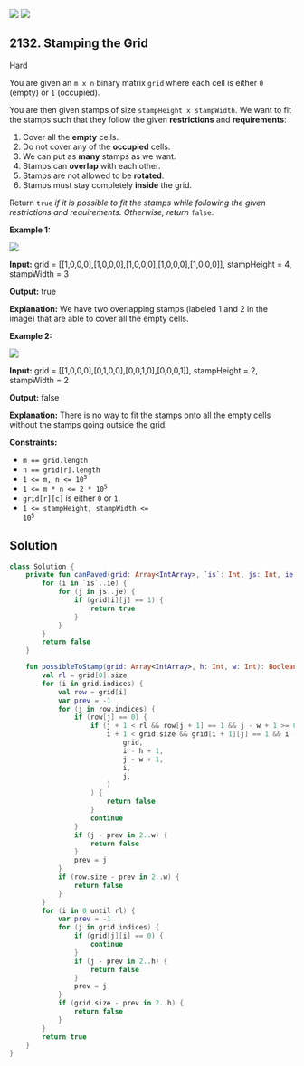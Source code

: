 [![](https://img.shields.io/github/stars/javadev/LeetCode-in-Kotlin?label=Stars&style=flat-square)](https://github.com/javadev/LeetCode-in-Kotlin)
[![](https://img.shields.io/github/forks/javadev/LeetCode-in-Kotlin?label=Fork%20me%20on%20GitHub%20&style=flat-square)](https://github.com/javadev/LeetCode-in-Kotlin/fork)

## 2132\. Stamping the Grid

Hard

You are given an `m x n` binary matrix `grid` where each cell is either `0` (empty) or `1` (occupied).

You are then given stamps of size `stampHeight x stampWidth`. We want to fit the stamps such that they follow the given **restrictions** and **requirements**:

1.  Cover all the **empty** cells.
2.  Do not cover any of the **occupied** cells.
3.  We can put as **many** stamps as we want.
4.  Stamps can **overlap** with each other.
5.  Stamps are not allowed to be **rotated**.
6.  Stamps must stay completely **inside** the grid.

Return `true` _if it is possible to fit the stamps while following the given restrictions and requirements. Otherwise, return_ `false`.

**Example 1:**

![](https://assets.leetcode.com/uploads/2021/11/03/ex1.png)

**Input:** grid = \[\[1,0,0,0],[1,0,0,0],[1,0,0,0],[1,0,0,0],[1,0,0,0]], stampHeight = 4, stampWidth = 3

**Output:** true

**Explanation:** We have two overlapping stamps (labeled 1 and 2 in the image) that are able to cover all the empty cells.

**Example 2:**

![](https://assets.leetcode.com/uploads/2021/11/03/ex2.png)

**Input:** grid = \[\[1,0,0,0],[0,1,0,0],[0,0,1,0],[0,0,0,1]], stampHeight = 2, stampWidth = 2

**Output:** false

**Explanation:** There is no way to fit the stamps onto all the empty cells without the stamps going outside the grid.

**Constraints:**

*   `m == grid.length`
*   `n == grid[r].length`
*   <code>1 <= m, n <= 10<sup>5</sup></code>
*   <code>1 <= m * n <= 2 * 10<sup>5</sup></code>
*   `grid[r][c]` is either `0` or `1`.
*   <code>1 <= stampHeight, stampWidth <= 10<sup>5</sup></code>

## Solution

```kotlin
class Solution {
    private fun canPaved(grid: Array<IntArray>, `is`: Int, js: Int, ie: Int, je: Int): Boolean {
        for (i in `is`..ie) {
            for (j in js..je) {
                if (grid[i][j] == 1) {
                    return true
                }
            }
        }
        return false
    }

    fun possibleToStamp(grid: Array<IntArray>, h: Int, w: Int): Boolean {
        val rl = grid[0].size
        for (i in grid.indices) {
            val row = grid[i]
            var prev = -1
            for (j in row.indices) {
                if (row[j] == 0) {
                    if (j + 1 < rl && row[j + 1] == 1 && j - w + 1 >= 0 &&
                        i + 1 < grid.size && grid[i + 1][j] == 1 && i - h + 1 >= 0 && canPaved(
                            grid,
                            i - h + 1,
                            j - w + 1,
                            i,
                            j,
                        )
                    ) {
                        return false
                    }
                    continue
                }
                if (j - prev in 2..w) {
                    return false
                }
                prev = j
            }
            if (row.size - prev in 2..w) {
                return false
            }
        }
        for (i in 0 until rl) {
            var prev = -1
            for (j in grid.indices) {
                if (grid[j][i] == 0) {
                    continue
                }
                if (j - prev in 2..h) {
                    return false
                }
                prev = j
            }
            if (grid.size - prev in 2..h) {
                return false
            }
        }
        return true
    }
}
```